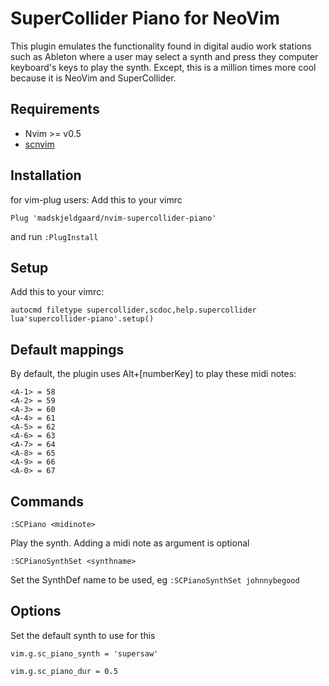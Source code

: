 # SuperCollider Piano for NeoVim

This plugin emulates the functionality found in digital audio work stations such as Ableton where a user may select a synth and press they computer keyboard's keys to play the synth. Except, this is a million times more cool because it is NeoVim and SuperCollider.

## Requirements

- Nvim >= v0.5
- [scnvim](https://github.com/davidgranstrom/scnvim)

## Installation

for vim-plug users: Add this to your vimrc

```vim
Plug 'madskjeldgaard/nvim-supercollider-piano'
```

and run `:PlugInstall`

## Setup

Add this to your vimrc:

```
autocmd filetype supercollider,scdoc,help.supercollider lua'supercollider-piano'.setup()
``` 

## Default mappings

By default, the plugin uses Alt+[numberKey] to play these midi notes:

```
<A-1> = 58
<A-2> = 59
<A-3> = 60
<A-4> = 61
<A-5> = 62
<A-6> = 63
<A-7> = 64
<A-8> = 65
<A-9> = 66
<A-0> = 67
```

## Commands

`:SCPiano <midinote>`

Play the synth. Adding a midi note as argument is optional

`:SCPianoSynthSet <synthname>`

Set the SynthDef name to be used, eg `:SCPianoSynthSet johnnybegood`

## Options

Set the default synth to use for this

`vim.g.sc_piano_synth = 'supersaw'`

`vim.g.sc_piano_dur = 0.5`
